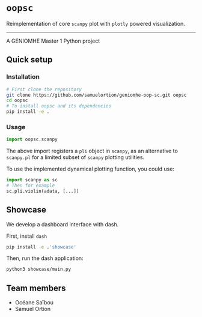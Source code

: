# `oopsc`
Reimplementation of core `scanpy` plot with `plotly` powered visualization.

---

A GENIOMHE Master 1 Python project

## Quick setup

### Installation

```bash
# First clone the repository
git clone https://github.com/samuelortion/geniomhe-oop-sc.git oopsc
cd oopsc
# To install oopsc and its dependencies
pip install -e .
```

### Usage

```python
import oopsc.scanpy
```

The above import registers a `pli` object in `scanpy`, as an alternative to `scanpy.pl` for a limited subset of `scanpy` plotting utilities.


To use the implemented dynamical plotting function, you could use:
```python
import scanpy as sc
# Then for example
sc.pli.violin(adata, [...]) 
```

## Showcase

We develop a dashboard interface with dash.

First, install `dash`
```bash
pip install -e .'showcase'
```

Then, run the dash application:
```bash
python3 showcase/main.py
```

## Team members

- Océane Saïbou
- Samuel Ortion 
